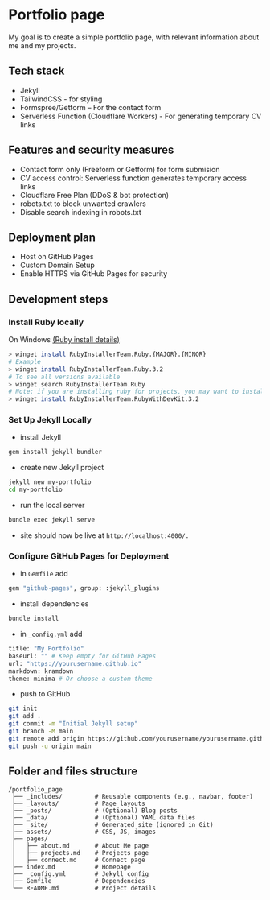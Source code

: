 # Portfolio page 

My goal is to create a simple portfolio page, with relevant information about me and my projects.

## Tech stack
- Jekyll 
- TailwindCSS - for styling
- Formspree/Getform – For the contact form
- Serverless Function (Cloudflare Workers) - For generating temporary CV links

## Features and security measures
- Contact form only (Freeform or Getform) for form submision
- CV access control: Serverless function generates temporary access links
- Cloudflare Free Plan (DDoS & bot protection)
- robots.txt to block unwanted crawlers
- Disable search indexing in robots.txt

## Deployment plan
- Host on GitHub Pages
- Custom Domain Setup
- Enable HTTPS via GitHub Pages for security


## Development steps

### Install Ruby locally
On Windows [(Ruby install details)](https://www.ruby-lang.org/en/documentation/installation/)
```sh
> winget install RubyInstallerTeam.Ruby.{MAJOR}.{MINOR}
# Example
> winget install RubyInstallerTeam.Ruby.3.2
# To see all versions available
> winget search RubyInstallerTeam.Ruby
# Note: if you are installing ruby for projects, you may want to install RubyWithDevKit
> winget install RubyInstallerTeam.RubyWithDevKit.3.2
```

###  Set Up Jekyll Locally
- install Jekyll
```sh
gem install jekyll bundler
```
- create new Jekyll project
```sh
jekyll new my-portfolio
cd my-portfolio
```
- run the local server
```sh
bundle exec jekyll serve
```
- site should now be live at `http://localhost:4000/.`

### Configure GitHub Pages for Deployment
- in `Gemfile` add
```sh
gem "github-pages", group: :jekyll_plugins
```
- install dependencies
```sh
bundle install
```
- in `_config.yml` add
```sh
title: "My Portfolio"
baseurl: "" # Keep empty for GitHub Pages
url: "https://yourusername.github.io"
markdown: kramdown
theme: minima # Or choose a custom theme
```
- push to GitHub
```sh
git init
git add .
git commit -m "Initial Jekyll setup"
git branch -M main
git remote add origin https://github.com/yourusername/yourusername.github.io.git
git push -u origin main
```

## Folder and files structure

```
/portfolio_page
 ├── _includes/         # Reusable components (e.g., navbar, footer)
 ├── _layouts/          # Page layouts
 ├── _posts/            # (Optional) Blog posts
 ├── _data/             # (Optional) YAML data files
 ├── _site/             # Generated site (ignored in Git)
 ├── assets/            # CSS, JS, images
 ├── pages/
 │   ├── about.md       # About Me page
 │   ├── projects.md    # Projects page
 │   ├── connect.md     # Connect page
 ├── index.md           # Homepage
 ├── _config.yml        # Jekyll config
 ├── Gemfile            # Dependencies
 └── README.md          # Project details
```


